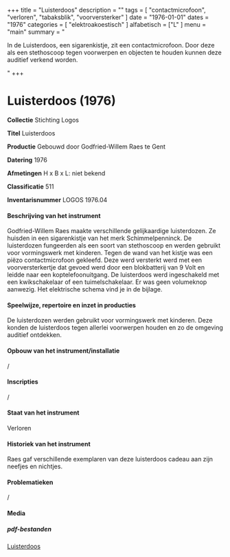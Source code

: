 ﻿+++
title = "Luisterdoos"
description = ""
tags = [
    "contactmicrofoon",
"verloren",
"tabaksblik",
"voorversterker"
]
date = "1976-01-01"
dates = "1976"
categories = [
    "elektroakoestisch"
]
alfabetisch = ["L"
]
menu = "main"
summary = "<p>In de Luisterdoos, een sigarenkistje, zit een contactmicrofoon. Door deze als een stethoscoop tegen voorwerpen en objecten te houden kunnen deze auditief verkend worden.  </p>"
+++

# Luisterdoos (1976)


**Collectie**
Stichting Logos

**Titel**
Luisterdoos

**Productie**
Gebouwd door Godfried-Willem Raes te Gent

**Datering**
1976

**Afmetingen**
H x B x L: niet bekend

**Classificatie**
511

**Inventarisnummer**
LOGOS 1976.04

#### Beschrijving van het instrument
Godfried-Willem Raes maakte verschillende gelijkaardige luisterdozen. Ze huisden in een sigarenkistje van het merk Schimmelpenninck. De luisterdozen fungeerden als een soort van stethoscoop en werden gebruikt voor vormingswerk met kinderen. Tegen de wand van het kistje was een piëzo contactmicrofoon gekleefd. Deze werd versterkt werd met een voorversterkertje dat gevoed werd door een blokbatterij van 9 Volt en leidde naar een koptelefoonuitgang. De luisterdoos werd ingeschakeld met een kwikschakelaar of een tuimelschakelaar. Er was geen volumeknop aanwezig. Het elektrische schema vind je in de bijlage.

#### Speelwijze, repertoire en inzet in producties
De luisterdozen werden gebruikt voor vormingswerk met kinderen. Deze konden de luisterdoos tegen allerlei voorwerpen houden en zo de omgeving auditief ontdekken.

#### Opbouw van het instrument/installatie
/

#### Inscripties
/

#### Staat van het instrument
Verloren

#### Historiek van het instrument
Raes gaf verschillende exemplaren van deze luisterdoos cadeau aan zijn neefjes en nichtjes.

#### Problematieken
/

#### Media

##### pdf-bestanden
[Luisterdoos](/logoscollectie/pdf/Luisterdoos/Luisterdoos%20schema.pdf)

